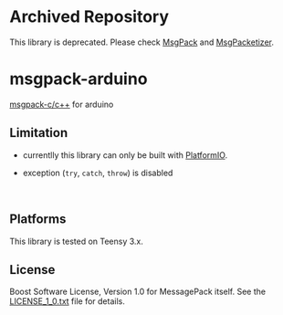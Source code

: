 # Archived Repository

This library is deprecated. Please check [MsgPack](https://github.com/hideakitai/MsgPack) and [MsgPacketizer](https://github.com/hideakitai/MsgPacketizer).

# msgpack-arduino
[msgpack-c/c++](https://github.com/msgpack/msgpack-c) for arduino



## Limitation

- currentlly this library can only be built with [PlatformIO](http://platformio.org/).

- exception (```try```, ```catch```, ```throw```) is disabled

  ​

## Platforms

This library is tested on Teensy 3.x.



## License

Boost Software License, Version 1.0 for MessagePack itself. See the [LICENSE\_1\_0.txt](LICENSE_1_0.txt) file for details.
